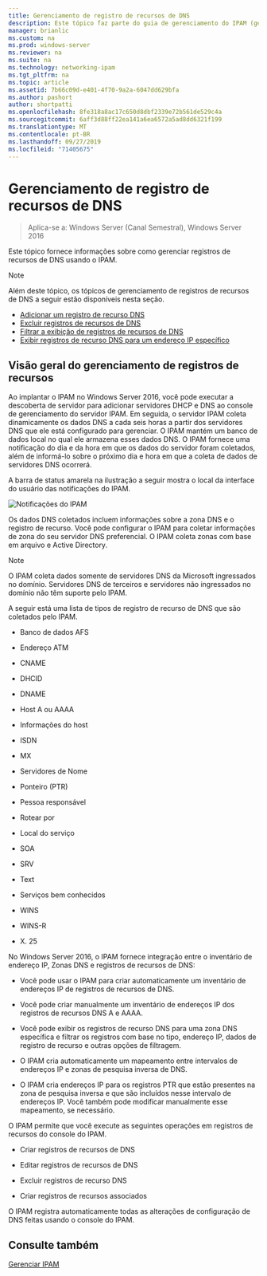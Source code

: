 ```yaml
---
title: Gerenciamento de registro de recursos de DNS
description: Este tópico faz parte do guia de gerenciamento do IPAM (gerenciamento de endereços IP) no Windows Server 2016.
manager: brianlic
ms.custom: na
ms.prod: windows-server
ms.reviewer: na
ms.suite: na
ms.technology: networking-ipam
ms.tgt_pltfrm: na
ms.topic: article
ms.assetid: 7b66c09d-e401-4f70-9a2a-6047dd629bfa
ms.author: pashort
author: shortpatti
ms.openlocfilehash: 8fe318a8ac17c650d8dbf2339e72b561de529c4a
ms.sourcegitcommit: 6aff3d88ff22ea141a6ea6572a5ad8dd6321f199
ms.translationtype: MT
ms.contentlocale: pt-BR
ms.lasthandoff: 09/27/2019
ms.locfileid: "71405675"
---
```

# <a name="dns-resource-record-management"></a>Gerenciamento de registro de recursos de DNS

>Aplica-se a: Windows Server (Canal Semestral), Windows Server 2016

Este tópico fornece informações sobre como gerenciar registros de recursos de DNS usando o IPAM.  
  
> [!NOTE]  
> Além deste tópico, os tópicos de gerenciamento de registros de recursos de DNS a seguir estão disponíveis nesta seção.  
>   
> -   [Adicionar um registro de recurso DNS](../../technologies/ipam/Add-a-DNS-Resource-Record.md)  
> -   [Excluir registros de recursos de DNS](../../technologies/ipam/Delete-DNS-Resource-Records.md)  
> -   [Filtrar a exibição de registros de recursos de DNS](../../technologies/ipam/Filter-the-View-of-DNS-Resource-Records.md)  
> -   [Exibir registros de recurso DNS para um endereço IP específico](../../technologies/ipam/View-DNS-Resource-Records-for-a-Specific-IP-Address.md)  
  
## <a name="resource-record-management-overview"></a>Visão geral do gerenciamento de registros de recursos  
Ao implantar o IPAM no Windows Server 2016, você pode executar a descoberta de servidor para adicionar servidores DHCP e DNS ao console de gerenciamento do servidor IPAM. Em seguida, o servidor IPAM coleta dinamicamente os dados DNS a cada seis horas a partir dos servidores DNS que ele está configurado para gerenciar. O IPAM mantém um banco de dados local no qual ele armazena esses dados DNS. O IPAM fornece uma notificação do dia e da hora em que os dados do servidor foram coletados, além de informá-lo sobre o próximo dia e hora em que a coleta de dados de servidores DNS ocorrerá.  
  
A barra de status amarela na ilustração a seguir mostra o local da interface do usuário das notificações do IPAM.  
  
![Notificações do IPAM](../../media/DNS-Resource-Record-Management/ipam_DataCollection_01.jpg)  
  
Os dados DNS coletados incluem informações sobre a zona DNS e o registro de recurso. Você pode configurar o IPAM para coletar informações de zona do seu servidor DNS preferencial.  O IPAM coleta zonas com base em arquivo e Active Directory.  
  
> [!NOTE]  
> O IPAM coleta dados somente de servidores DNS da Microsoft ingressados no domínio. Servidores DNS de terceiros e servidores não ingressados no domínio não têm suporte pelo IPAM.  
  
A seguir está uma lista de tipos de registro de recurso de DNS que são coletados pelo IPAM.  
  
-   Banco de dados AFS  
  
-   Endereço ATM  
  
-   CNAME  
  
-   DHCID  
  
-   DNAME  
  
-   Host A ou AAAA  
  
-   Informações do host  
  
-   ISDN  
  
-   MX  
  
-   Servidores de Nome  
  
-   Ponteiro (PTR)  
  
-   Pessoa responsável  
  
-   Rotear por  
  
-   Local do serviço  
  
-   SOA  
  
-   SRV  
  
-   Text  
  
-   Serviços bem conhecidos  
  
-   WINS  
  
-   WINS-R  
  
-   X. 25  
  
No Windows Server 2016, o IPAM fornece integração entre o inventário de endereço IP, Zonas DNS e registros de recursos de DNS:  
  
-   Você pode usar o IPAM para criar automaticamente um inventário de endereços IP de registros de recursos de DNS.  
  
-   Você pode criar manualmente um inventário de endereços IP dos registros de recursos DNS A e AAAA.  
  
-   Você pode exibir os registros de recurso DNS para uma zona DNS específica e filtrar os registros com base no tipo, endereço IP, dados de registro de recurso e outras opções de filtragem.  
  
-   O IPAM cria automaticamente um mapeamento entre intervalos de endereços IP e zonas de pesquisa inversa de DNS.  
  
-   O IPAM cria endereços IP para os registros PTR que estão presentes na zona de pesquisa inversa e que são incluídos nesse intervalo de endereços IP. Você também pode modificar manualmente esse mapeamento, se necessário.  
  
O IPAM permite que você execute as seguintes operações em registros de recursos do console do IPAM.  
  
-   Criar registros de recursos de DNS  
  
-   Editar registros de recursos de DNS  
  
-   Excluir registros de recurso DNS  
  
-   Criar registros de recursos associados  
  
O IPAM registra automaticamente todas as alterações de configuração de DNS feitas usando o console do IPAM.  
  
## <a name="see-also"></a>Consulte também  
[Gerenciar IPAM](Manage-IPAM.md)  
  


